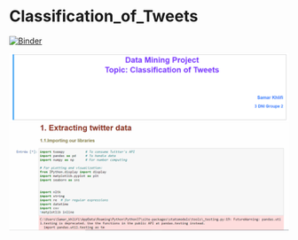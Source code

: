 # Classification_of_Tweets


[![Binder](https://mybinder.org/badge_logo.svg)](https://mybinder.org/v2/gh/Samar-Khlifi/Classification_of_Tweets.git/master)

![Alt Text](/gif/1.gif)
![Alt Text](/gif/2.gif)
